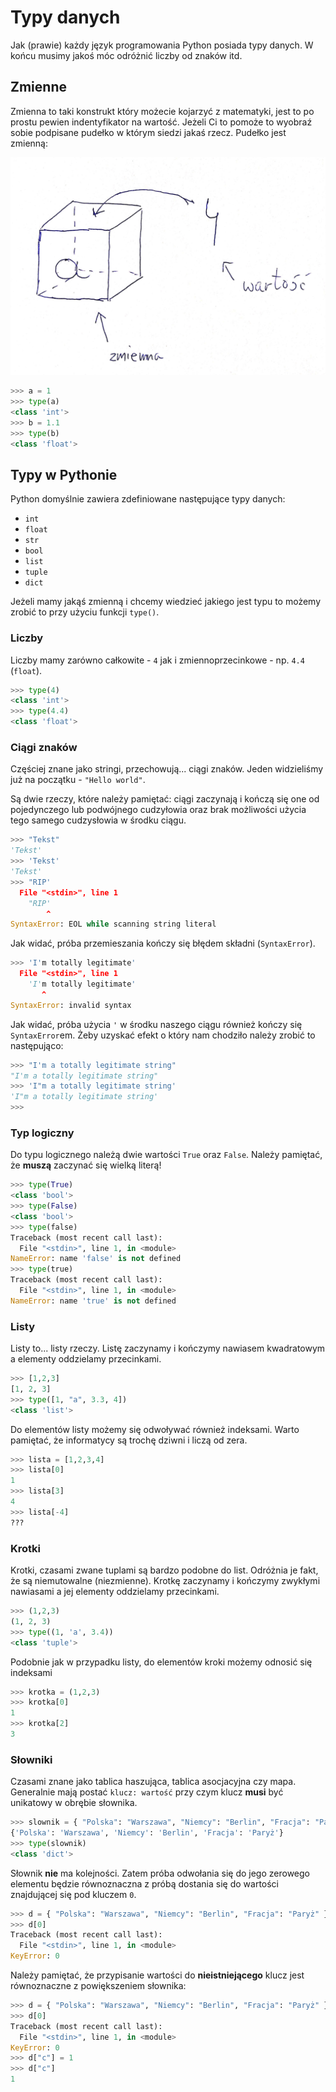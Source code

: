 # Typy danych

Jak (prawie) każdy język programowania Python posiada typy danych. W końcu musimy jakoś móc odróżnić liczby od znaków itd.

## Zmienne

Zmienna to taki konstrukt który możecie kojarzyć z matematyki, jest to po prostu pewien indentyfikator na wartość. Jeżeli Ci to pomoże to wyobraź sobie podpisane pudełko w którym siedzi jakaś rzecz. Pudełko jest zmienną:

![Wiem że nie umiem rysować](images/variable.jpg)

```python
>>> a = 1
>>> type(a)
<class 'int'>
>>> b = 1.1
>>> type(b)
<class 'float'>
```

## Typy w Pythonie

Python domyślnie zawiera zdefiniowane następujące typy danych:

* `int`
* `float`
* `str`
* `bool`
* `list`
* `tuple`
* `dict`

Jeżeli mamy jakąś zmienną i chcemy wiedzieć jakiego jest typu to możemy zrobić to przy użyciu funkcji `type()`.

### Liczby

Liczby mamy zarówno całkowite - `4` jak i zmiennoprzecinkowe - np. `4.4` (`float`).

```python
>>> type(4)
<class 'int'>
>>> type(4.4)
<class 'float'>
```

### Ciągi znaków

Częściej znane jako stringi, przechowują... ciągi znaków. Jeden widzieliśmy już na początku - `"Hello world"`.

Są dwie rzeczy, które należy pamiętać: ciągi zaczynają i kończą się one od pojedynczego lub podwójnego cudzyłowia oraz brak możliwości użycia tego samego cudzysłowia w środku ciągu.

```python
>>> "Tekst"
'Tekst'
>>> 'Tekst'
'Tekst'
>>> "RIP'
  File "<stdin>", line 1
    "RIP'
        ^
SyntaxError: EOL while scanning string literal
```

Jak widać, próba przemieszania kończy się błędem składni (`SyntaxError`).

```python
>>> 'I'm totally legitimate'
  File "<stdin>", line 1
    'I'm totally legitimate'
       ^
SyntaxError: invalid syntax
```

Jak widać, próba użycia `'` w środku naszego ciągu również kończy się `SyntaxError`em. Żeby uzyskać efekt o który nam chodziło należy zrobić to następująco:

```python
>>> "I'm a totally legitimate string"
"I'm a totally legitimate string"
>>> 'I"m a totally legitimate string'
'I"m a totally legitimate string'
>>>
```

### Typ logiczny

Do typu logicznego należą dwie wartości `True` oraz `False`. Należy pamiętać, że **muszą** zaczynać się wielką literą!

```python
>>> type(True)
<class 'bool'>
>>> type(False)
<class 'bool'>
>>> type(false)
Traceback (most recent call last):
  File "<stdin>", line 1, in <module>
NameError: name 'false' is not defined
>>> type(true)
Traceback (most recent call last):
  File "<stdin>", line 1, in <module>
NameError: name 'true' is not defined
```

### Listy

Listy to... listy rzeczy. Listę zaczynamy i kończymy nawiasem kwadratowym a elementy oddzielamy przecinkami.

```python
>>> [1,2,3]
[1, 2, 3]
>>> type([1, "a", 3.3, 4])
<class 'list'>
```

Do elementów listy możemy się odwoływać również indeksami. Warto pamiętać, że informatycy są trochę dziwni i liczą od zera.

```python
>>> lista = [1,2,3,4]
>>> lista[0]
1
>>> lista[3]
4
>>> lista[-4]
???
```

### Krotki

Krotki, czasami zwane tuplami są bardzo podobne do list. Odróżnia je fakt, że są niemutowalne (niezmienne). Krotkę zaczynamy i kończymy zwykłymi nawiasami a jej elementy oddzielamy przecinkami.

```python
>>> (1,2,3)
(1, 2, 3)
>>> type((1, 'a', 3.4))
<class 'tuple'>
```

Podobnie jak w przypadku listy, do elementów kroki możemy odnosić się indeksami

```python
>>> krotka = (1,2,3)
>>> krotka[0]
1
>>> krotka[2]
3
```

### Słowniki

Czasami znane jako tablica haszująca, tablica asocjacyjna czy mapa. Generalnie mają postać `klucz: wartość` przy czym klucz **musi** być unikatowy w obrębie słownika.

```python
>>> slownik = { "Polska": "Warszawa", "Niemcy": "Berlin", "Fracja": "Paryż" }
{'Polska': 'Warszawa', 'Niemcy': 'Berlin', 'Fracja': 'Paryż'}
>>> type(slownik)
<class 'dict'>
```

Słownik **nie** ma kolejności. Zatem próba odwołania się do jego zerowego elementu będzie równoznaczna z próbą dostania się do wartości znajdującej się pod kluczem `0`.

```python
>>> d = { "Polska": "Warszawa", "Niemcy": "Berlin", "Fracja": "Paryż" }
>>> d[0]
Traceback (most recent call last):
  File "<stdin>", line 1, in <module>
KeyError: 0
```

Należy pamiętać, że przypisanie wartości do **nieistniejącego** klucz jest równoznaczne z powiększeniem słownika:

```python
>>> d = { "Polska": "Warszawa", "Niemcy": "Berlin", "Fracja": "Paryż" }
>>> d[0]
Traceback (most recent call last):
  File "<stdin>", line 1, in <module>
KeyError: 0
>>> d["c"] = 1
>>> d["c"]
1
```
